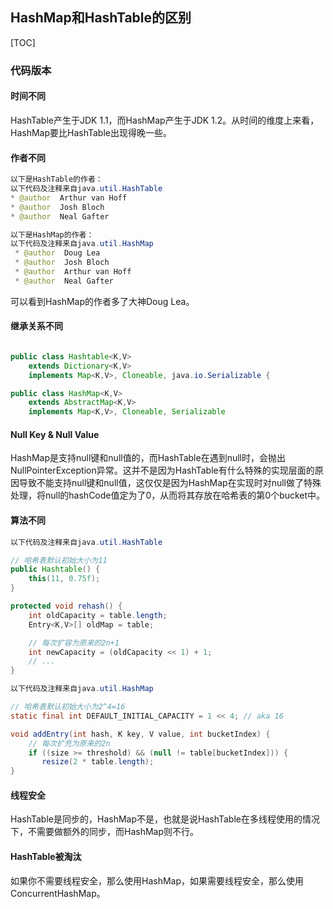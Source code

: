 ## HashMap和HashTable的区别
[TOC]

### 代码版本
#### 时间不同
HashTable产生于JDK 1.1，而HashMap产生于JDK 1.2。从时间的维度上来看，HashMap要比HashTable出现得晚一些。

#### 作者不同
```java
以下是HashTable的作者：
以下代码及注释来自java.util.HashTable
* @author  Arthur van Hoff
* @author  Josh Bloch
* @author  Neal Gafter

以下是HashMap的作者：
以下代码及注释来自java.util.HashMap
 * @author  Doug Lea
 * @author  Josh Bloch
 * @author  Arthur van Hoff
 * @author  Neal Gafter
 ```
可以看到HashMap的作者多了大神Doug Lea。

#### 继承关系不同
```java

public class Hashtable<K,V>
    extends Dictionary<K,V>
    implements Map<K,V>, Cloneable, java.io.Serializable {

public class HashMap<K,V>
    extends AbstractMap<K,V>
    implements Map<K,V>, Cloneable, Serializable
````

#### Null Key & Null Value

HashMap是支持null键和null值的，而HashTable在遇到null时，会抛出NullPointerException异常。这并不是因为HashTable有什么特殊的实现层面的原因导致不能支持null键和null值，这仅仅是因为HashMap在实现时对null做了特殊处理，将null的hashCode值定为了0，从而将其存放在哈希表的第0个bucket中。

#### 算法不同
```java
以下代码及注释来自java.util.HashTable

// 哈希表默认初始大小为11
public Hashtable() {
    this(11, 0.75f);
}

protected void rehash() {
    int oldCapacity = table.length;
    Entry<K,V>[] oldMap = table;

    // 每次扩容为原来的2n+1
    int newCapacity = (oldCapacity << 1) + 1;
    // ...
}

以下代码及注释来自java.util.HashMap

// 哈希表默认初始大小为2^4=16
static final int DEFAULT_INITIAL_CAPACITY = 1 << 4; // aka 16

void addEntry(int hash, K key, V value, int bucketIndex) {
    // 每次扩充为原来的2n 
    if ((size >= threshold) && (null != table[bucketIndex])) {
       resize(2 * table.length);
}
```

#### 线程安全
HashTable是同步的，HashMap不是，也就是说HashTable在多线程使用的情况下，不需要做额外的同步，而HashMap则不行。

#### HashTable被淘汰
如果你不需要线程安全，那么使用HashMap，如果需要线程安全，那么使用ConcurrentHashMap。

